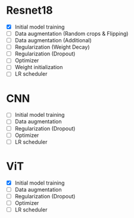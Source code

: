 # Resnet18
- [x] Initial model training
- [ ] Data augmentation (Random crops & Flipping)
- [ ] Data augmentation (Additional)
- [ ] Regularization (Weight Decay)
- [ ] Regularization (Dropout)
- [ ] Optimizer
- [ ] Weight initialization
- [ ] LR scheduler

# CNN
- [ ] Initial model training
- [ ] Data augmentation 
- [ ] Regularization (Dropout)
- [ ] Optimizer
- [ ] LR scheduler

# ViT
- [x] Initial model training
- [ ] Data augmentation 
- [ ] Regularization (Dropout)
- [ ] Optimizer
- [ ] LR scheduler
